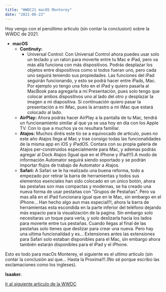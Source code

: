 ```yaml
---
title: "WWDC21 macOS Monterey"
date: "2021-06-23"
---
```


Hoy vengo con el penúltimo articulo (sin contar la conclusion) sobre la WWDC de 2021.

- **macOS**
    - **Continuty:** 
        - Universal Control: Con Universal Control ahora puedes usar solo un teclado y un raton para moverte entre tu Mac e iPad, pero va más allá funciona con más dispositivos. Podrás desplazar los objetos entre dispositivos como si todos fueran uno, pero cada uno seguirá teniendo sus propiedades. Las funciones del iPad seguirán funcionando, y esto se podrá hacer entre iPads, Mac. Por ejemplo yo tengo una foto en el iPad y quiero pasarla al MacBook para agregarla a mi Presentación, pues solo tengo que colocar ambos dispositivos uno al lado del otro y desplazar la imagen a mi diapositiva. Si continuación quiero pasar la presentación a mi iMac, pues la arrastro a mi iMac que estará colocado al lado.
    - **AirPlay:** Ahora podrás hacer AirPlay a la pantalla de tu Mac, tendrá un funcionamiento similar al que ya se usa hoy en día con los Apple TV. Con lo que a muchos ya os resultara familiar.
    - **Atajos:** Muchos diréis este tío se a equivocado de articulo, pues no este año Atajos llega al Mac y trae consigo todas las funcionalidades de la misma app en iOS y iPadOS. Contara con su propia galería de Atajos per-construidos especialmente para Mac, y ademas podrás agregar al Dock Atajos (Igual que en el iPhone y iPad!!!).A modo de información Automator seguirá siendo soportado y se podrán importar flujos de trabajo de Automator a Atajos.
    - **Safari:** A Safari se le ha realizado una buena reforma, todo a empezado por retirar la barra de herramientas y todos sus elementos esenciales han sido colocado en un único botón, ahora las pestañas son mas compactas y modernas, se ha creado una nueva forma de usar pestañas con "Grupos de Pestañas". Pero va mas allá en el iPad funcionara igual que en le Mac, sin embargo en el iPhone... Han hecho algo aun mas especial!!!, ahora la barra de herramientas esta escondida en la parte inferior del teléfono dejando más espacio para la visualización de la pagina. Sin embargo solo necesitaras un toque para verla, y solo deslizarla hacia los lados para moverte entre tus pestañas. Cuando llegas al final de las pestañas solo tienes que deslizar para crear una nueva. Pero hay una ultima funcionalidad y es... Extensiones antes las extensiones para Safari solo estaban disponibles para el Mac, sin embargo ahora también estarán disponibles para el iPad y el iPhone.

Esto es todo para macOs Monterey, el siguiente es el ultimo articulo (sin contar la conclusión así que... Hasta la Proxima!!!.(No sé porque escribo las exclamaciones como los ingleses).

**Isaaker.**

[Ir al siguiente articulo de la WWDC](https://piscinadeentropia.es/wwdc21-apple-developers/)
